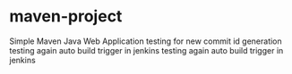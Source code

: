 # maven-project

Simple Maven Java Web Application
testing for new commit id generation
testing again auto build trigger in jenkins
testing again auto build trigger in jenkins
